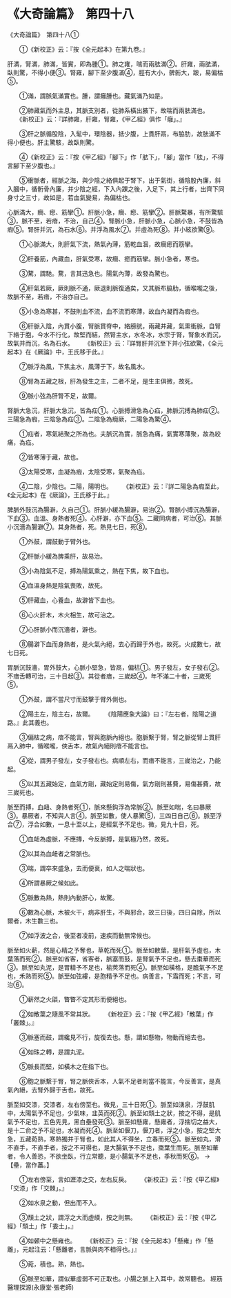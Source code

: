 # 《大奇論篇》　第四十八




《大奇論篇》　第四十八①


　　①《新校正》云：『按《全元起本》在第九卷。』


肝滿，腎滿，肺滿，皆實，即為腫①。肺之雍，喘而兩胠滿②。肝雍，兩胠滿，臥則驚，不得小便③。腎雍，腳下至少腹滿④，脛有大小，髀䯒大，跛，易偏枯⑤。


　　①滿，謂脈氣滿實也。腫，謂癰腫也。藏氣滿乃如是。


　　②肺藏氣而外主息，其脈支別者，從肺系橫出腋下，故喘而兩胠滿也。
　　《新校正》云：『詳肺雍，肝雍，腎雍，《甲乙經》俱作「癰」。』


　　③肝之脈循股陰，入髦中，環陰器，抵少腹，上貫肝鬲，布脇肋，故胠滿不得小便也。肝主驚駭，故臥則驚。


　　④《新校正》云：『按《甲乙經》「腳下」作「胠下」，「腳」當作「胠」，不得言腳下至少腹也。』


　　⑤衝脈者，經脈之海，與少陰之絡俱起于腎下，出于氣街，循陰股內廉，斜入膕中，循䯒骨內廉，并少陰之經，下入內踝之後，入足下，其上行者，出齊下同身寸之三寸，故如是，若血氣變易，為偏枯也。


心脈滿大，癎、瘛、筋攣①。肝脈小急，癎、瘛、筋攣②。肝脈騖暴，有所驚駭③，脈不至，若瘖，不治，自己④。腎脈小急，肝脈小急，心脈小急，不鼓皆為瘕⑤。腎肝并沉，為石水⑥。并浮為風水⑦。并虛為死⑧。并小絃欲驚⑨。


　　①心脈滿大，則肝氣下流，熱氣內薄，筋乾血涸，故癎瘛而筋攣。


　　②肝養筋，內藏血，肝氣受寒，故癎、瘛而筋攣。脈小急者，寒也。


　　③騖，謂馳。騖，言其迅急也。陽氣內薄，故發為驚也。


　　④肝氣若厥，厥則脈不通，厥退則脈復通矣，又其脈布脇肋，循喉嚨之後，故脈不至，若瘖，不治亦自己。


　　⑤小急為寒甚，不鼓則血不流，血不流而寒薄，故血內凝而為瘕也。


　　⑥肝脈入陰，內貫小腹，腎脈貫脊中，絡膀胱，兩藏并藏，氣熏衝脈，自腎下絡于胞，今水不行化，故堅而結，然腎主水，水冬冰，水宗于腎，腎象水而沉，故氣并而沉，名為石水。
　　《新校正》云：『詳腎肝并沉至下并小弦欲驚，《全元起本》在《厥論》中，王氏移于此。』


　　⑦脈浮為風，下焦主水，風薄于下，故名風水。


　　⑧腎為五藏之根，肝為發生之主，二者不足，是生主俱微，故死。


　　⑨脈小弦為肝腎不足，故爾。


腎脈大急沉，肝脈大急沉，皆為疝①。心脈搏滑急為心疝，肺脈沉搏為肺疝②。三陽急為瘕，三陰急為疝③。二陰急為癇厥，二陽急為驚④。


　　①疝者，寒氣結聚之所為也。夫脈沉為實，脈急為痛，氣實寒薄聚，故為絞痛，為疝。


　　②皆寒薄于藏，故也。


　　③太陽受寒，血凝為瘕，太陰受寒，氣聚為疝。


　　④二陰，少陰也。二陽，陽明也。
　　《新校正》云：『詳二陽急為瘕至此，《全元起本》在《厥論》，王氏移于此。』


脾脈外鼓沉為腸澼，久自己①。肝脈小緩為腸澼，易治②。腎脈小搏沉為腸澼，下血③。血溫、身熱者死④。心肝澼，亦下血⑤。二藏同病者，可治⑥。其脈小沉濇為腸澼⑦。其身熱者，死。熱見七日，死⑧。


　　①外鼓，謂鼓動于臂外也。


　　②肝脈小緩為脾乘肝，故易治。


　　③小為陰氣不足，搏為陽氣乘之，熱在下焦，故下血也。


　　④血溫身熱是陰氣喪敗，故死。


　　⑤肝藏血，心養血，故澼皆下血也。


　　⑥心火肝木，木火相生，故可治之。


　　⑦心肝脈小而沉濇者，澼也。


　　⑧腸澼下血而身熱者，是火氣內絕，去心而歸于外也，故死。火成數七，故七日死。


胃脈沉鼓濇，胃外鼓大，心脈小堅急，皆鬲，偏枯①。男子發左，女子發右②。不瘖舌轉可治，三十日起③。其從者瘖，三嵗起④。年不滿二十者，三嵗死⑤。


　　①外鼓，謂不當尺寸而鼓擊于臂外側也。


　　②陽主左，陰主右，故爾。
　　《陰陽應象大論》曰：『左右者，陰陽之道路。』此其義也。


　　③偏枯之病，瘖不能言，腎與胞脈內絕也。胞脈繫于腎，腎之脈從腎上貫肝鬲入肺中，循喉嚨，俠舌本，故氣內絕則瘖不能言也。


　　④從，謂男子發左，女子發右也。病順左右，而瘖不能言，三嵗治之，乃能起。


　　⑤以其五藏始定，血氣方剛，藏始定則易傷，氣方剛則甚費，易傷甚費，故三嵗死也。


脈至而搏，血衄、身熱者死①，脈來懸鈎浮為常脈②。脈至如喘，名曰暴厥③。暴厥者，不知與人言④。脈至如數，使人暴驚⑤，三四日自己⑥。脈至浮合⑦，浮合如數，一息十至以上，是經氣予不足也。微，見九十日，死。


　　①血衄為虛脈，不應摶，今反脈搏，是氣極乃然，故死。


　　②以其為血衄者之常脈也。


　　③喘，謂卒來盛急，去而便衰，如人之喘狀也。


　　④所謂暴厥之候如此。


　　⑤脈數為熱，熱則內動肝心，故驚。


　　⑥數為心脈，木被火干，病非肝生，不與邪合，故三日後，四日自除，所以爾者，木生數三也。


　　⑦如浮波之合，後至者凌前，速疾而動無常候也。


脈至如火薪，然是心精之予奪也，草乾而死①。脈至如散葉，是肝氣予虛也，木葉落而死②。脈至如省客，省客者，脈塞而鼓，是腎氣予不足也，懸去棗華而死③。脈至如丸泥，是胃精予不足也，榆莢落而死④。脈至如橫格，是膽氣予不足也，禾熟而死⑤。脈至如弦縷，是胞精予不足也。病善言，下霜而死；不言，可治⑥。


　　①薪然之火燄，瞥瞥不定其形而便絕也。


　　②如散葉之隨風不常其狀。
　　《新校正》云：『按《甲乙經》「散葉」作「叢棘」。』


　　③脈塞而鼓，謂纔見不行，旋復去也。懸，謂如懸物，物動而絕去也。


　　④如珠之轉，是謂丸泥。


　　⑤脈長而堅，如橫木之在指下也。


　　⑥胞之脈繫于腎，腎之脈俠舌本，人氣不足者則當不能言，今反善言，是真氣內絕，去腎外歸于舌也，故死。


脈至如交漆，交漆者，左右傍至也。微見，三十日死①。脈至如湧泉，浮鼓肌中，太陽氣予不足也，少氣味，韭英而死②。脈至如頹土之狀，按之不得，是肌氣予不足也，五色先見，黑白壘發死③。脈至如懸雍，懸雍者，浮揣切之益大，是十二俞之予不足也，水凝而死④。脈至如偃刀，偃刀者，浮之小急，按之堅大急，五藏菀熟，寒熱獨并于腎也，如此其人不得坐，立春而死⑤。脈至如丸，滑不直手，不直手者，按之不可得也，是大腸氣予不足也，棗葉生而死。脈至如華者，令人善恐，不欲坐臥，行立常聽，是小腸氣予不足也，季秋而死⑥。
→【壘，當作藟。】


　　①左右傍至，言如瀝漆之交，左右反戾。
　　《新校正》云：『按《甲乙經》「交漆」作「交棘」。』


　　②如水泉之動，但出而不入。


　　③頹土之狀，謂浮之大而虛緛，按之則無。
　　《新校正》云：『按《甲乙經》「頹土」作「委土」。』


　　④如顙中之懸雍也。
　　《新校正》云：『按《全元起本》「懸雍」作「懸離」，元起注云：「懸離者，言脈與肉不相得也。」』


　　⑤菀，積也。熟，熱也。


　　⑥脈至如華，謂似華虛弱不可正取也。小腸之脈上入耳中，故常聽也。
經筋醫理探源(永康堂‧張老師)
             


